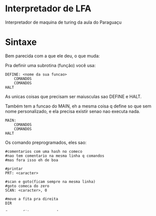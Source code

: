 # Interpretador de LFA
Interpretador de maquina de turing da aula do Paraguaçu

# Sintaxe

Bem parecida com a que ele deu, o que muda:

Pra definir uma subrotina (função) você usa:
	 

    DEFINE: <nome da sua funcao>
		COMANDOS
		COMANDOS
    HALT

As unicas coisas que precisam ser maiusculas sao DEFINE e HALT.

Também tem a funcao do MAIN, eh a mesma coisa q define so que sem nome 
personalizado, e ela precisa existir senao nao executa nada.
		
	MAIN: 
		COMANDOS
		COMANDOS
	HALT

Os comando preprogramados, eles sao:
		
	

    #comentarios com uma hash no comeco 
    #nao tem comentario na mesma linha q comandos
    #mas fora isso eh de boa
	
    #printar
    PRT: <caracter> 
    
    #scan e goto(ficam sempre na mesma linha)
    #goto comeca do zero
    SCAN: <caracter>, 0

    #move a fita pra direita
    DIR
	
    #move a fita pra esquerda
    ESQ 

Qualquer coisa tem o arquivo teste pra você ver como funciona.

## Utilização

Faz assim:
	

    python3 main.py <seu_arquivo>
